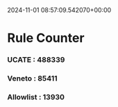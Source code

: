2024-11-01 08:57:09.542070+00:00
# Rule Counter 
 ### UCATE : 488339

 ### Veneto : 85411

 ### Allowlist : 13930